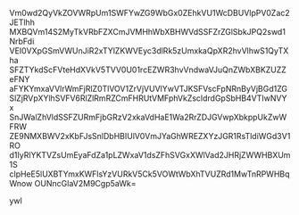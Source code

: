 Vm0wd2QyVkZOVWRpUm1SWFYwZG9WbGx0ZEhkVU1WcDBUVlpPV0Zac2JETlhh
MXBQVm14S2MyTkVRbFZXCmJVMHhWbXBHWVdSSFZrZGlSbkJPQ2swd1NrbFdi
VEI0VXpGSmVWUnJiR2xTYlZKWVEyc3dlRk5zUmxkaQpXR2hvVlhwS1QyTXha
SFZTYkdScFVteHdXVkV5TVV0U01rcEZWR3hvVndwaVJuQnZWbXBKZUZZeFNY
aFYKYmxaVVlrWmFjRlZ0TlVOV1ZrVjVUVlYwVTJKSFVscFpNRnByVjBGd1ZG
SlZjRVpXYlhSVFV6RlZlRmRZCmFHRUtVMFphVkZscldrdGpSbHB4VTIwNVYx
SnJWalZhVldSSFZURmFjbGRzV2xkaVdHaE1Wa2RrZDJGVwpXbkppUkZwWFRW
ZE9NMXBWV2xKbFJsSnlDbHBIUlV0VmJYaGhWREZXYzJGR1RsTldiWGd3V1RO
d1IyRlYKTVZsUmEyaFdZa1pLZWxaV1dsZFhSVGxXWlVad2JHRjZWWHBXUm1S
clpHeE5lUXBTYmxKWFlsYzVURkV5Ck5VOWtWbXhTVUZRd1MwTnRPWHBqWnow
OUNncGlaV2M9Cgp5aWk=

ywl